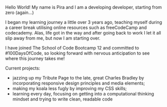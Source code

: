 Hello World! My name is Pira and I am a developing developer, starting from zero (again...)

I began my learning journey a little over 3 years ago, teaching myself during a career break utilising online resources such as freeCodeCamp and codecademy. Alas, life got in the way and after going back to work I let it all slip away from me, but now I am starting over.

I have joined The School of Code Bootcamp 12 and committed to #100DaysOfCode, so looking forward with nervous anticipation to see where this journey takes me!

Current projects:
- jazzing up my Tribute Page to the late, great Charles Bradley by incorporating responsive design principles and media elements;
- making my koala less fugly by improving my CSS skills;
- learning every day, focusing on getting into a computational thinking mindset and trying to write clean, readable code
